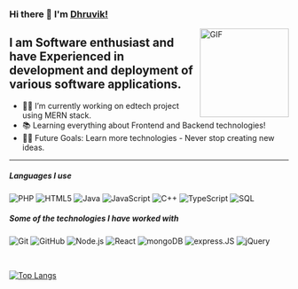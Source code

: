 ### Hi there 👋 I'm [Dhruvik!](https://github.com/dhruvikpatel18?tab=repositories)

<img align="right" alt="GIF" height="160px" src="https://media.giphy.com/media/Ah3zHH7hvsSB2/giphy.gif" />

## I am Software enthusiast and have Experienced in development and deployment of various software applications.

- 👨‍💻 I’m currently working on edtech project using MERN stack.
- 📚 Learning everything about Frontend and Backend technologies!
- 💪🏼 Future Goals: Learn more technologies - Never stop creating new ideas.

---

##### Languages I use

![PHP](https://img.shields.io/badge/-PHP-000000?style=flat&logo=PHP)
![HTML5](https://img.shields.io/badge/-HTML5-000000?style=flat&logo=html5)
![Java](https://img.shields.io/badge/-Java-000000?style=flat&logo=java)
![JavaScript](https://img.shields.io/badge/-JavaScript-000000?style=flat&logo=javascript)
![C++](https://img.shields.io/badge/-C++-000000?style=flat&logo=c++)
![TypeScript](https://img.shields.io/badge/-TypeScript-000000?style=flat&logo=typescript)
![SQL](https://img.shields.io/badge/-SQL-000000?style=flat&logo=postgresql)

##### Some of the technologies I have worked with

![Git](https://img.shields.io/badge/-Git-222222?style=flat&logo=git&logoColor=F05032)
![GitHub](https://img.shields.io/badge/-GitHub-222222?style=flat&logo=github&logoColor=181717)
![Node.js](https://img.shields.io/badge/-Node.js-222222?style=flat&logo=node.js&logoColor=339933)
![React](https://img.shields.io/badge/-React-222222?style=flat&logo=React&logoColor=61DAFB)
![mongoDB](https://img.shields.io/badge/-mongodb-222222?style=flat&logo=mongodb&logoColor=61DAFB)
![express.JS](https://img.shields.io/badge/-Express.js-222222?style=flat&logo=Express.js&logoColor=0769AD)
![jQuery](https://img.shields.io/badge/-jQuery-222222?style=flat&logo=jQuery&logoColor=0769AD)

<br/>

[![Top Langs](https://github-readme-stats.vercel.app/api/top-langs/?username=dhruvikpatel18&theme=great-gatsby&layout=compact)](https://github.com/dhruvikpatel18)

<br/>
